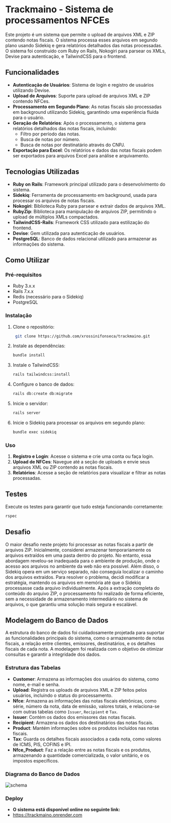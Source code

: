 # Trackmaino - Sistema de processamentos NFCEs


Este projeto é um sistema que permite o upload de arquivos XML e ZIP contendo notas fiscais. O sistema processa esses arquivos em segundo plano usando Sidekiq e gera relatórios detalhados das notas processadas. O sistema foi construído com Ruby on Rails, Nokogiri para parsear os XMLs, Devise para autenticação, e TailwindCSS para o frontend.

## Funcionalidades

- **Autenticação de Usuários**: Sistema de login e registro de usuários utilizando Devise.
- **Upload de Arquivos**: Suporte para upload de arquivos XML e ZIP contendo NFCes.
- **Processamento em Segundo Plano**: As notas fiscais são processadas em background utilizando Sidekiq, garantindo uma experiência fluida para o usuário.
- **Geração de Relatórios**: Após o processamento, o sistema gera relatórios detalhados das notas fiscais, incluindo:
  - Filtro por período das notas.
  - Busca de notas por número.
  - Busca de notas por destinatário através do CNPJ.
- **Exportação para Excel**: Os relatórios e dados das notas fiscais podem ser exportados para arquivos Excel para análise e arquivamento.


## Tecnologias Utilizadas

- **Ruby on Rails**: Framework principal utilizado para o desenvolvimento do sistema.
- **Sidekiq**: Ferramenta de processamento em background, usada para processar os arquivos de notas fiscais.
- **Nokogiri**: Biblioteca Ruby para parsear e extrair dados de arquivos XML.
- **RubyZip**: Biblioteca para manipulação de arquivos ZIP, permitindo o upload de múltiplos XMLs compactados.
- **TailwindCSS-Rails**: Framework CSS utilizado para estilização do frontend.
- **Devise**: Gem utilizada para autenticação de usuários.
- **PostgreSQL**: Banco de dados relacional utilizado para armazenar as informações do sistema.
 
## Como Utilizar

### Pré-requisitos

- Ruby 3.x.x
- Rails 7.x.x
- Redis (necessário para o Sidekiq)
- PostgreSQL

### Instalação

1. Clone o repositório:

    ```bash
     git clone https://github.com/xrossinifonseca/trackmaino.git
 
    ```

2. Instale as dependências:

    ```bash
    bundle install
    ```

3. Instale o TailwindCSS:

    ```bash
    rails tailwindcss:install
    ```

4. Configure o banco de dados:

    ```bash
    rails db:create db:migrate 
    ```

5. Inicie o servidor:

    ```bash
    rails server
    ```

6. Inicie o Sidekiq para processar os arquivos em segundo plano:

    ```bash
    bundle exec sidekiq
    ```

### Uso

1. **Registro e Login**: Acesse o sistema e crie uma conta ou faça login.
2. **Upload de NFCes**: Navegue até a seção de uploads e envie seus arquivos XML ou ZIP contendo as notas fiscais.
3. **Relatórios**: Acesse a seção de relatórios para visualizar e filtrar as notas processadas.

## Testes

Execute os testes para garantir que tudo esteja funcionando corretamente:

```bash
rspec
```
## Desafio
O maior desafio neste projeto foi processar as notas fiscais a partir de arquivos ZIP. Inicialmente, considerei armazenar temporariamente os arquivos extraídos em uma pasta dentro do projeto. No entanto, essa abordagem revelou-se inadequada para o ambiente de produção, onde o acesso aos arquivos no ambiente da web não era possível. Além disso, o Sidekiq opera em um serviço separado, não conseguia localizar o caminho dos arquivos extraídos. Para resolver o problema, decidi modificar a estratégia, mantendo os arquivos em memória até que o Sidekiq processasse cada arquivo individualmente. Após a extração completa do conteúdo do arquivo ZIP, o processamento foi realizado de forma eficiente, sem a necessidade de armazenamento intermediário no sistema de arquivos, o que garantiu uma solução mais segura e escalável.

## Modelagem do Banco de Dados

A estrutura do banco de dados foi cuidadosamente projetada para suportar as funcionalidades principais do sistema, como o armazenamento de notas fiscais, a relação entre clientes, emissores, destinatários, e os detalhes fiscais de cada nota. A modelagem foi realizada com o objetivo de otimizar consultas e garantir a integridade dos dados.

### Estrutura das Tabelas

- **Customer**: Armazena as informações dos usuários do sistema, como nome, e-mail e senha.
- **Upload**: Registra os uploads de arquivos XML e ZIP feitos pelos usuários, incluindo o status do processamento.
- **Nfce**: Armazena as informações das notas fiscais eletrônicas, como série, número da nota, data de emissão, valores totais, e relaciona-se com outras tabelas como `Issuer`, `Recipient` e `Tax`.
- **Issuer**: Contém os dados dos emissores das notas fiscais.
- **Recipient**: Armazena os dados dos destinatários das notas fiscais.
- **Product**: Mantém informações sobre os produtos incluídos nas notas fiscais.
- **Tax**: Guarda os detalhes fiscais associados a cada nota, como valores de ICMS, PIS, COFINS e IPI.
- **Nfce_Product**: Faz a relação entre as notas fiscais e os produtos, armazenando a quantidade comercializada, o valor unitário, e os impostos específicos.

### Diagrama do Banco de Dados

![schema](https://github.com/user-attachments/assets/ebef2430-916c-4838-b2b6-10b56dd17c44)

### Deploy
- **O sistema está disponível online no seguinte link:**
- https://trackmaino.onrender.com








